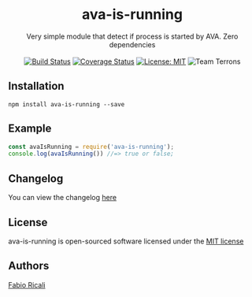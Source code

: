 <div align="center">
<h1>ava-is-running</h1>
Very simple module that detect if process is started by AVA. Zero dependencies<br/><br/>
<a href="https://travis-ci.org/fabioricali/ava-is-running" target="_blank"><img src="https://travis-ci.org/fabioricali/ava-is-running.svg?branch=master" title="Build Status"/></a>
<a href="https://coveralls.io/github/fabioricali/ava-is-running?branch=master" target="_blank"><img src="https://coveralls.io/repos/github/fabioricali/ava-is-running/badge.svg?branch=master" title="Coverage Status"/></a>
<a href="https://opensource.org/licenses/MIT" target="_blank"><img src="https://img.shields.io/badge/License-MIT-yellow.svg" title="License: MIT"/></a>
<img src="https://img.shields.io/badge/team-terrons-orange.svg" title="Team Terrons"/>
</div>

## Installation

```
npm install ava-is-running --save
```

## Example

```javascript
const avaIsRunning = require('ava-is-running');
console.log(avaIsRunning()) //=> true or false;
```

## Changelog
You can view the changelog <a target="_blank" href="https://github.com/fabioricali/ava-is-running/blob/master/CHANGELOG.md">here</a>

## License
ava-is-running is open-sourced software licensed under the <a target="_blank" href="http://opensource.org/licenses/MIT">MIT license</a>

## Authors
<a target="_blank" href="http://rica.li">Fabio Ricali</a>
